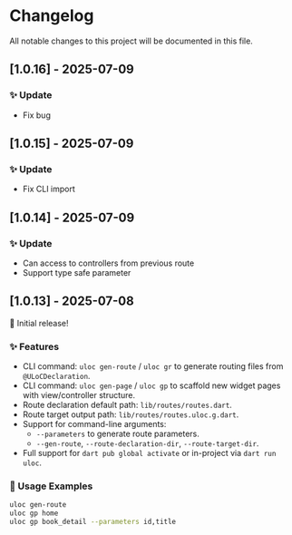 # Changelog

All notable changes to this project will be documented in this file.

## [1.0.16] - 2025-07-09

### ✨ Update

- Fix bug

## [1.0.15] - 2025-07-09

### ✨ Update

- Fix CLI import

## [1.0.14] - 2025-07-09

### ✨ Update

- Can access to controllers from previous route
- Support type safe parameter

## [1.0.13] - 2025-07-08

🎉 Initial release!

### ✨ Features

- CLI command: `uloc gen-route` / `uloc gr` to generate routing files from `@ULoCDeclaration`.
- CLI command: `uloc gen-page` / `uloc gp` to scaffold new widget pages with view/controller structure.
- Route declaration default path: `lib/routes/routes.dart`.
- Route target output path: `lib/routes/routes.uloc.g.dart`.
- Support for command-line arguments:
  - `--parameters` to generate route parameters.
  - `--gen-route`, `--route-declaration-dir`, `--route-target-dir`.
- Full support for `dart pub global activate` or in-project via `dart run uloc`.

### 🧪 Usage Examples

```sh
uloc gen-route
uloc gp home
uloc gp book_detail --parameters id,title
```
